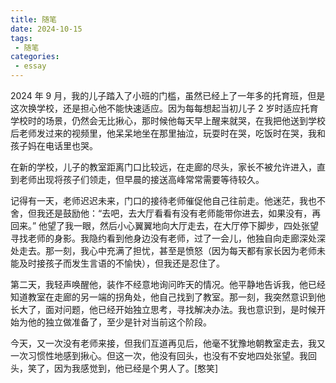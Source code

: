 ```yaml
---
title: 随笔
date: 2024-10-15
tags:
 - 随笔
categories:
 - essay
---
```


2024 年 9 月，我的儿子踏入了小班的门槛，虽然已经上了一年多的托育班，但是这次换学校，还是担心他不能快速适应。因为每每想起当初儿子 2 岁时适应托育学校时的场景，仍然会无比揪心，那时候他每天早上醒来就哭，在我把他送到学校后老师发过来的视频里，他呆呆地坐在那里抽泣，玩耍时在哭，吃饭时在哭，我和孩子妈在电话里也哭。

在新的学校，儿子的教室距离门口比较远，在走廊的尽头，家长不被允许进入，直到老师出现将孩子们领走，但早晨的接送高峰常常需要等待较久。

记得有一天，老师迟迟未来，门口的接待老师催促他自己往前走。他迷茫，我也不舍，但我还是鼓励他：“去吧，去大厅看看有没有老师能带你进去，如果没有，再回来。” 他望了我一眼，然后小心翼翼地向大厅走去，在大厅停下脚步，四处张望寻找老师的身影。我隐约看到他身边没有老师，过了一会儿，他独自向走廊深处深处走去。那一刻，我心中充满了担忧，甚至是愤怒（因为每天都有家长因为老师未能及时接孩子而发生言语的不愉快），但我还是忍住了。

第二天，我轻声唤醒他，装作不经意地询问昨天的情况。他平静地告诉我，他已经知道教室在走廊的另一端的拐角处，他自己找到了教室。那一刻，我突然意识到他长大了，面对问题，他已经开始独立思考，寻找解决办法。我也意识到，是时候开始为他的独立做准备了，至少是针对当前这个阶段。

今天，又一次没有老师来接，但我们互道再见后，他毫不犹豫地朝教室走去，我又一次习惯性地感到揪心。但这一次，他没有回头，也没有不安地四处张望。我回头，笑了，因为我感觉到，他已经是个男人了。[憨笑]
